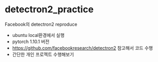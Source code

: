 # detectron2_practice
Facebook의 detectron2 reproduce 

- ubuntu local환경에서 실행
- pytorch 1.10.1 버전
- https://github.com/facebookresearch/detectron2 참고해서 코드 수행
- 간단한 개인 프로젝트 수행해보기
